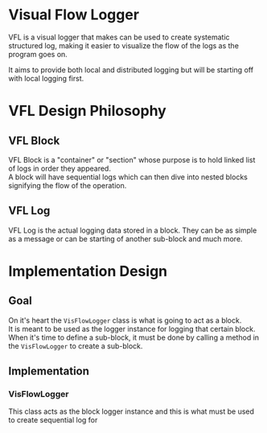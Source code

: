 # Visual Flow Logger
VFL is a visual logger that makes can be used to create systematic structured log, 
making it easier to visualize the flow of the logs as the program goes on. <br>

It aims to provide both local and distributed logging but will be starting off with local logging first.

# VFL Design Philosophy
## VFL Block
VFL Block is a "container" or "section" whose purpose is to hold linked list of logs in order they appeared. <br>
A block will have sequential logs which can then dive into nested blocks signifying the flow of the operation.
## VFL Log
VFL Log is the actual logging data stored in a block. They can be as simple as a message or can be starting of another sub-block and much more.

# Implementation Design 
## Goal
On it's heart the ```VisFlowLogger``` class is what is going to act as a block. <br>
It is meant to be used as the logger instance for logging that certain block. <br>
When it's time to define a sub-block, it must be done by calling a method in the ```VisFlowLogger``` to create a sub-block.<br>
## Implementation
### VisFlowLogger
This class acts as the block logger instance and this is what must be used to create sequential log for 